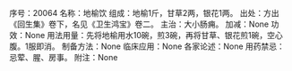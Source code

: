 序号：20064
名称：地榆饮
组成：地榆1斤，甘草2两，银花1两。
出处：方出《回生集》卷下，名见《卫生鸿宝》卷二。
主治：大小肠痈。
加减：None
功效：None
用法用量：先将地榆用水10碗，煎3碗，再将甘草、银花煎1碗，空心腹。1服即消。
制备方法：None
临床应用：None
各家论述：None
用药禁忌：忌荤、腥、房事。
附注：None
